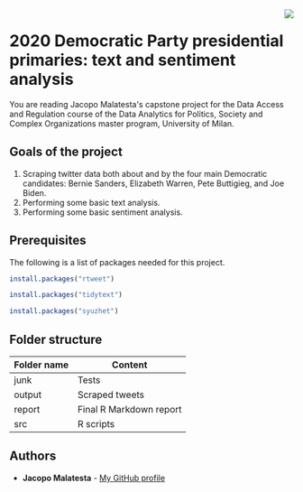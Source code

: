 <img src="https://raw.githubusercontent.com/JacopoMalatesta/awesome-readme/master/icon.png" align="right" />

# 2020 Democratic Party presidential primaries: text and sentiment analysis

You are reading Jacopo Malatesta's capstone project for the Data Access and Regulation course of the Data Analytics for Politics, Society and Complex Organizations master program, University of Milan.

## Goals of the project

1. Scraping twitter data both about and by the four main Democratic candidates: Bernie Sanders, Elizabeth Warren, Pete Buttigieg, and Joe Biden.
1. Performing some basic text analysis.
1. Performing some basic sentiment analysis.

## Prerequisites

The following is a list of packages needed for this project.

```r
install.packages("rtweet")
```

```r
install.packages("tidytext")
```

```r
install.packages("syuzhet")
```

## Folder structure 

Folder name | Content
------------ | -------------
junk | Tests 
output | Scraped tweets 
report | Final R Markdown report
src | R scripts

## Authors

* **Jacopo Malatesta** - [My GitHub profile](https://github.com/JacopoMalatesta)



